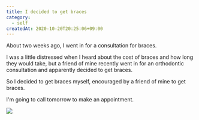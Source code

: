 ```yaml
---
title: I decided to get braces
category:
  - self
createdAt: 2020-10-20T20:25:06+09:00
---
```


<!--

歯列矯正をすることに決めました

2週間くらい前に歯列矯正の相談に行きました。

歯列矯正の費用と、かかる期間を聞いてちょっと悩んでいましたが、最近僕の友達も歯列矯正の相談に行ったようで、どうやら歯列矯正をすることに決めたようです。

というわけで、自分も友人に後押しされて歯列矯正をすることを決意しました。

明日、予約の電話をしようと思います。


-->

About two weeks ago, I went in for a consultation for braces.

I was a little distressed when I heard about the cost of braces and how long they would take, but a friend of mine recently went in for an orthodontic consultation and apparently decided to get braces.

So I decided to get braces myself, encouraged by a friend of mine to get braces.

I'm going to call tomorrow to make an appointment.

<img src="https://cdn-ak.f.st-hatena.com/images/fotolife/y/y_temp4/20201020/20201020202138.png">
